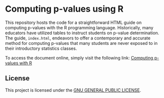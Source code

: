 # Computing p-values using R

This repository hosts the code for a straightforward HTML guide on computing p-values with the R programming language. Historically, many educators have utilized tables to instruct students on p-value determination. The guide, `index.html`, endeavors to offer a contemporary and accurate method for computing p-values that many students are never exposed to in their introductory statistics classes.

To access the document online, simply visit the following link: [Computing p-values with R](https://jpisklak.github.io/r-p-values/index.html)

## License
This project is licensed under the [GNU GENERAL PUBLIC LICENSE](LICENSE).
